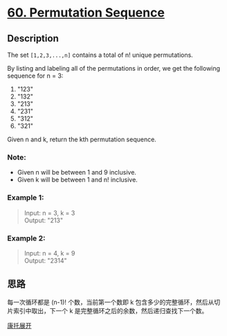 # [60. Permutation Sequence](https://leetcode.com/problems/permutation-sequence/)

## Description

The set `[1,2,3,...,n]` contains a total of n! unique permutations.

By listing and labeling all of the permutations in order, we get the following sequence for n = 3:

1. "123"
2. "132"
3. "213"
4. "231"
5. "312"
6. "321"
   
Given n and k, return the kth permutation sequence.

### Note:

- Given n will be between 1 and 9 inclusive.
- Given k will be between 1 and n! inclusive.
  
### Example 1:

> Input: n = 3, k = 3  
> Output: "213"
### Example 2:

> Input: n = 4, k = 9  
> Output: "2314"

## 思路

每一次循环都是 (n-1)! 个数，当前第一个数即 k 包含多少的完整循环，然后从切片索引中取出，下一个 k 是完整循环之后的余数，然后递归查找下一个数。

[康托展开](https://zh.wikipedia.org/wiki/康托展开)
